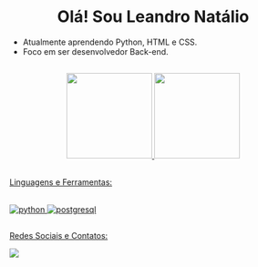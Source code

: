 <h1 align="center">Olá! Sou Leandro Natálio</h1>

- Atualmente aprendendo Python, HTML e CSS.
- Foco em ser desenvolvedor Back-end.

##
<div align="center">
  <a href="https://github.com/LeandroNtl">
  <img height="150em" src="https://github-readme-stats.vercel.app/api?username=LeandroNtl&show_icons=true&theme=radical&include_all_commits=true&count_private=false"/>
  <img height="150em" src="https://github-readme-stats.vercel.app/api/top-langs/?username=LeandroNtl&layout=compact&langs_count=7&theme=radical"/>
</div>

##
Linguagens e Ferramentas:
<div style="display: inline_block"><br>
    <img src="https://img.shields.io/badge/Python-3776AB?style=for-the-badge&logo=python&logoColor=white"
        alt="python" />
    <img src="https://img.shields.io/badge/PostgreSQL-316192?style=for-the-badge&logo=postgresql&logoColor=white"
        alt="postgresql" />
    
</div>
  
##
Redes Sociais e Contatos:
<div> 
  <a href="https://www.instagram.com/leandronataliof/" target="_blank"><img src="https://img.shields.io/badge/-Instagram-%23E4405F?style=for-the-badge&logo=instagram&logoColor=white" target="_blank"></a>
</div>
